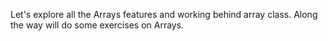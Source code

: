Let's explore all the Arrays features and working behind array class. Along the way will do some exercises on Arrays.
